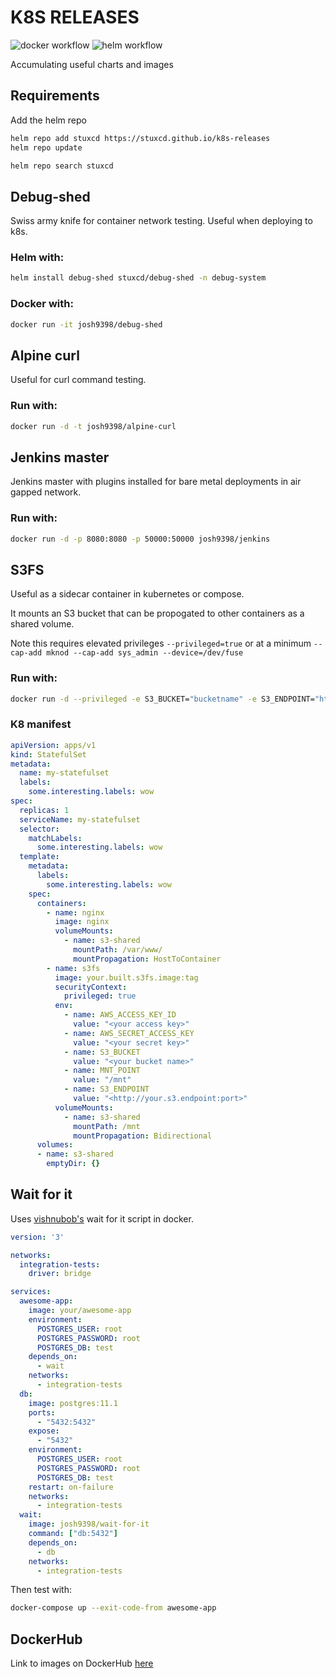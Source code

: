 # K8S RELEASES 
![docker workflow](https://github.com/stuxcd/k8s-releases/actions/workflows/docker-relase.yml/badge.svg)
![helm workflow](https://github.com/stuxcd/k8s-releases/actions/workflows/helm-relase.yml/badge.svg)

Accumulating useful charts and images

## Requirements

Add the helm repo

```bash
helm repo add stuxcd https://stuxcd.github.io/k8s-releases
helm repo update

helm repo search stuxcd
```

## Debug-shed

Swiss army knife for container network testing. Useful when deploying to k8s.

### Helm with:

```bash
helm install debug-shed stuxcd/debug-shed -n debug-system
```

### Docker with:

```bash
docker run -it josh9398/debug-shed
```

## Alpine curl

Useful for curl command testing.

### Run with:

```bash
docker run -d -t josh9398/alpine-curl
```

## Jenkins master

Jenkins master with plugins installed for bare metal deployments in air gapped network.

### Run with:

```bash
docker run -d -p 8080:8080 -p 50000:50000 josh9398/jenkins
```

## S3FS

Useful as a sidecar container in kubernetes or compose. 

It mounts an S3 bucket that can be propogated to other containers as a shared volume.

Note this requires elevated privileges `--privileged=true` or at a minimum `--cap-add mknod --cap-add sys_admin --device=/dev/fuse`

### Run with:

```bash
docker run -d --privileged -e S3_BUCKET="bucketname" -e S3_ENDPOINT="https://s3.amazonaws.com" -e AWS_ACCESS_KEY_ID="xxxx" -e AWS_SECRET_ACCESS_KEY="xxxx" josh9398/s3fs
```

### K8 manifest

```yaml
apiVersion: apps/v1
kind: StatefulSet
metadata:
  name: my-statefulset
  labels:
    some.interesting.labels: wow
spec:
  replicas: 1
  serviceName: my-statefulset
  selector:
    matchLabels:
      some.interesting.labels: wow
  template:
    metadata:
      labels:
        some.interesting.labels: wow
    spec:
      containers:
        - name: nginx
          image: nginx
          volumeMounts:
            - name: s3-shared
              mountPath: /var/www/
              mountPropagation: HostToContainer         
        - name: s3fs
          image: your.built.s3fs.image:tag
          securityContext:
            privileged: true    
          env:
            - name: AWS_ACCESS_KEY_ID
              value: "<your access key>"
            - name: AWS_SECRET_ACCESS_KEY
              value: "<your secret key>"
            - name: S3_BUCKET
              value: "<your bucket name>"
            - name: MNT_POINT
              value: "/mnt"
            - name: S3_ENDPOINT
              value: "<http://your.s3.endpoint:port>"
          volumeMounts:
            - name: s3-shared
              mountPath: /mnt
              mountPropagation: Bidirectional
      volumes:
      - name: s3-shared
        emptyDir: {}
```

## Wait for it

Uses [vishnubob's](https://github.com/vishnubob/wait-for-it) wait for it script in docker. 

```yaml
version: '3'

networks:
  integration-tests:
    driver: bridge

services:
  awesome-app:
    image: your/awesome-app
    environment:
      POSTGRES_USER: root
      POSTGRES_PASSWORD: root
      POSTGRES_DB: test
    depends_on:
      - wait
    networks:
      - integration-tests
  db:
    image: postgres:11.1
    ports:
      - "5432:5432"
    expose:
      - "5432"
    environment:
      POSTGRES_USER: root
      POSTGRES_PASSWORD: root
      POSTGRES_DB: test
    restart: on-failure
    networks:
      - integration-tests
  wait:
    image: josh9398/wait-for-it
    command: ["db:5432"]
    depends_on:
      - db
    networks:
      - integration-tests
```
Then test with:
```bash
docker-compose up --exit-code-from awesome-app
```

## DockerHub

Link to images on DockerHub [here](https://hub.docker.com/u/josh9398)
